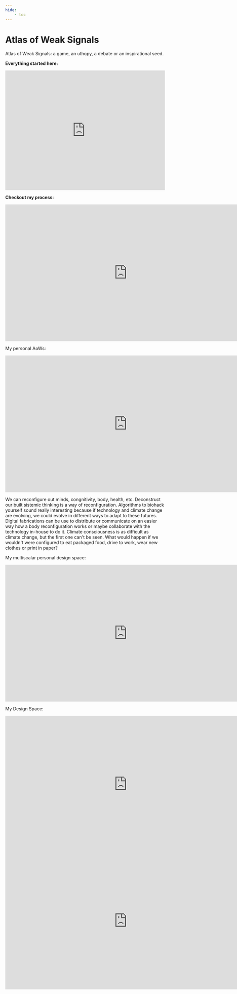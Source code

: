 ```yaml
---
hide:
    - toc
---
```


# Atlas of Weak Signals
Atlas of Weak Signals: a game, an uthopy, a debate or an inspirational seed. 

**Everything started here:** 
<div style="padding:75% 0 0 0;position:relative;"><iframe src="https://player.vimeo.com/video/881389004?badge=0&amp;autopause=0&amp;quality_selector=1&amp;player_id=0&amp;app_id=58479" frameborder="0" allow="autoplay; fullscreen; picture-in-picture" style="position:absolute;top:0;left:0;width:100%;height:100%;" title="WhatsApp Video 2023-11-05 at 14.03.38"></iframe></div><script src="https://player.vimeo.com/api/player.js"></script>

**Checkout my process:**
<iframe width="768" height="432" src="https://miro.com/app/embed/uXjVNcaji3U=/?pres=1&frameId=3458764566420346875&embedId=926175183001" frameborder="0" scrolling="no" allow="fullscreen; clipboard-read; clipboard-write" allowfullscreen></iframe>

My personal AoWs: 
<iframe width="768" height="432" src="https://miro.com/app/embed/uXjVNcaji3U=/?pres=1&frameId=3458764566420418966&embedId=197430716145" frameborder="0" scrolling="no" allow="fullscreen; clipboard-read; clipboard-write" allowfullscreen></iframe>

We can reconfigure out minds, congnitivity, body, health, etc.
Deconstruct our built sistemic thinking is a way of reconfiguration.
Algorithms to biohack yourself sound really interesting because if technology and climate change are evolving, we could evolve in different ways to adapt to these futures.
Digital fabrications can be use to distribute or communicate on an easier way how a body reconfiguration works or maybe collaborate with the technology in-house to do it.
Climate consciousness is as difficult as climate change, but the first one can't be seen.
What would happen if we wouldn't were configured to eat packaged food, drive to work, wear new clothes or print in paper?

My multiscalar personal design space: 
<iframe width="768" height="432" src="https://miro.com/app/embed/uXjVNcaji3U=/?pres=1&frameId=3458764566885348736&embedId=107737732241" frameborder="0" scrolling="no" allow="fullscreen; clipboard-read; clipboard-write" allowfullscreen></iframe>

My Design Space:
<iframe width="768" height="432" src="https://miro.com/app/embed/uXjVNcaji3U=/?pres=1&frameId=3458764566466016583&embedId=635227858151" frameborder="0" scrolling="no" allow="fullscreen; clipboard-read; clipboard-write" allowfullscreen></iframe>

<iframe width="768" height="432" src="https://miro.com/app/live-embed/uXjVNcaji3U=/?moveToViewport=4969,-1393,6607,3654&embedId=998522574236" frameborder="0" scrolling="no" allow="fullscreen; clipboard-read; clipboard-write" allowfullscreen></iframe>

